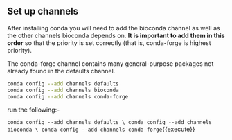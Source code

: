 
## Set up channels

After installing conda you will need to add the bioconda channel as well as the other channels bioconda depends on. **It is important to add them in this order** so that the priority is set correctly (that is, conda-forge is highest priority).

The conda-forge channel contains many general-purpose packages not already found in the defaults channel.

```bash
conda config --add channels defaults
conda config --add channels bioconda
conda config --add channels conda-forge
```
run the following:-

`
conda config --add channels defaults \
conda config --add channels bioconda \
conda config --add channels conda-forge
`{{execute}}
